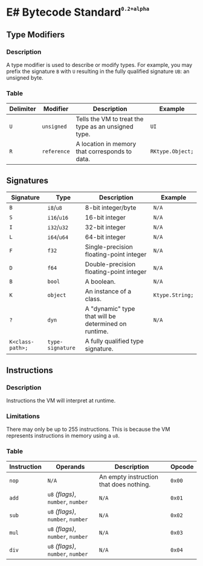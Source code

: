 # E# Bytecode Standard<sup><sup><sub>`0.2+alpha`</sub></sup></sup>

## Type Modifiers
### Description
A type modifier is used to describe or modify types. For example, you may prefix the signature `B` with `U` resulting in the fully qualified signature `UB`: an unsigned byte.
### Table
Delimiter | Modifier | Description | Example
--------- | -------- | ----------- | -------
`U` | `unsigned` | Tells the VM to treat the type as an unsigned type. | `UI`
`R` | `reference` | A location in memory that corresponds to data. | `RKtype.Object;`

## Signatures
Signature | Type | Description | Example
--------- | ---- | ----------- | -------
`B` | `i8`/`u8` | 8-bit integer/byte | `N/A`
`S` | `i16`/`u16` | 16-bit integer | `N/A`
`I` | `i32`/`u32` | 32-bit integer | `N/A`
`L` | `i64`/`u64` | 64-bit integer | `N/A`
`F` | `f32` | Single-precision floating-point integer | `N/A`
`D` | `f64` | Double-precision floating-point integer | `N/A`
`B` | `bool` | A boolean. | `N/A`
`K` | `object` | An instance of a class. | `Ktype.String;`
`?` | `dyn` | A "dynamic" type that will be determined on runtime. | `N/A`
`K<class-path>;` | `type-signature` | A fully qualified type signature.

## Instructions
### Description
Instructions the VM will interpret at runtime.
### Limitations
There may only be up to 255 instructions. This is because the VM represents instructions in memory using a `u8`.
### Table
Instruction | Operands | Description | Opcode
----------- | -------- | ----------- | ------
`nop` | `N/A` | An empty instruction that does nothing. | `0x00`
`add` | `u8` *(flags)*, `number`, `number` | `N/A` | `0x01`
`sub` | `u8` *(flags)*, `number`, `number` | `N/A` | `0x02`
`mul` | `u8` *(flags)*, `number`, `number` | `N/A` | `0x03`
`div` | `u8` *(flags)*, `number`, `number` | `N/A` | `0x04`
